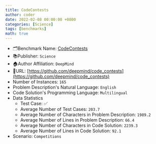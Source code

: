 ```yaml
---
title: CodeContests
author: coder
date: 2022-02-08 00:00:00 +0800
categories: [Science]
tags: [benchmarks]
math: true
---
```


- 🗂️Benchmark Name: [CodeContests](https://www.science.org/doi/full/10.1126/science.abq1158)
- 📚Publisher: `Science`
- 🏠Author Affiliation: `DeepMind`
- 🔗URL: [https://github.com/deepmind/code_contests](https://github.com/deepmind/code_contests)
- Number of Instances: `165`
- Problem Description's Natural Language: `English`
- Code Solution's Programming Language: `Multilingual`
- Data Statistics
  + Test Case: ✅
  + Average Number of Test Cases: `203.7`
  + Average Number of Characters in Problem Description: `1989.2`
  + Average Number of Lines in Problem Description: `66.4`
  + Average Number of Characters in Code Solution: `2239.3`
  + Average Number of Lines in Code Solution: `92.1`
- Scenario: `Competitions`
